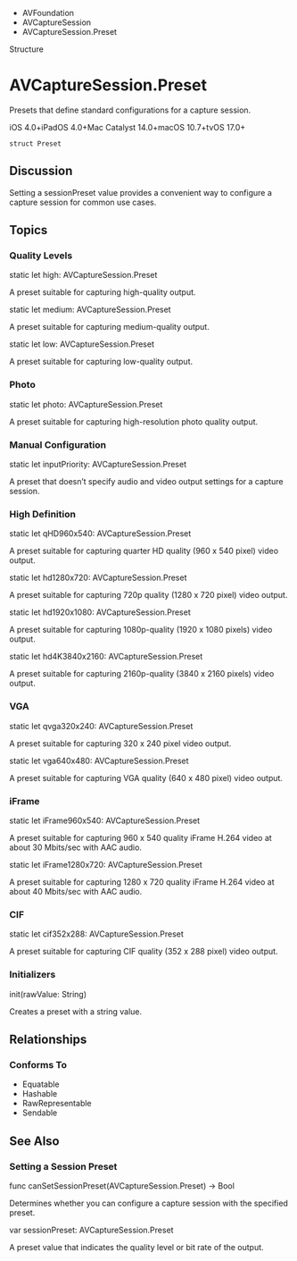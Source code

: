 

- AVFoundation
- AVCaptureSession
-  AVCaptureSession.Preset 

Structure

# AVCaptureSession.Preset

Presets that define standard configurations for a capture session.

iOS 4.0+iPadOS 4.0+Mac Catalyst 14.0+macOS 10.7+tvOS 17.0+

``` source
struct Preset
```

## Discussion

Setting a sessionPreset value provides a convenient way to configure a capture session for common use cases.

## Topics

### Quality Levels

static let high: AVCaptureSession.Preset

A preset suitable for capturing high-quality output.

static let medium: AVCaptureSession.Preset

A preset suitable for capturing medium-quality output.

static let low: AVCaptureSession.Preset

A preset suitable for capturing low-quality output.

### Photo

static let photo: AVCaptureSession.Preset

A preset suitable for capturing high-resolution photo quality output.

### Manual Configuration

static let inputPriority: AVCaptureSession.Preset

A preset that doesn’t specify audio and video output settings for a capture session.

### High Definition

static let qHD960x540: AVCaptureSession.Preset

A preset suitable for capturing quarter HD quality (960 x 540 pixel) video output.

static let hd1280x720: AVCaptureSession.Preset

A preset suitable for capturing 720p quality (1280 x 720 pixel) video output.

static let hd1920x1080: AVCaptureSession.Preset

A preset suitable for capturing 1080p-quality (1920 x 1080 pixels) video output.

static let hd4K3840x2160: AVCaptureSession.Preset

A preset suitable for capturing 2160p-quality (3840 x 2160 pixels) video output.

### VGA

static let qvga320x240: AVCaptureSession.Preset

A preset suitable for capturing 320 x 240 pixel video output.

static let vga640x480: AVCaptureSession.Preset

A preset suitable for capturing VGA quality (640 x 480 pixel) video output.

### iFrame

static let iFrame960x540: AVCaptureSession.Preset

A preset suitable for capturing 960 x 540 quality iFrame H.264 video at about 30 Mbits/sec with AAC audio.

static let iFrame1280x720: AVCaptureSession.Preset

A preset suitable for capturing 1280 x 720 quality iFrame H.264 video at about 40 Mbits/sec with AAC audio.

### CIF

static let cif352x288: AVCaptureSession.Preset

A preset suitable for capturing CIF quality (352 x 288 pixel) video output.

### Initializers

init(rawValue: String)

Creates a preset with a string value.

## Relationships

### Conforms To

- Equatable
- Hashable
- RawRepresentable
- Sendable

## See Also

### Setting a Session Preset

func canSetSessionPreset(AVCaptureSession.Preset) -> Bool

Determines whether you can configure a capture session with the specified preset.

var sessionPreset: AVCaptureSession.Preset

A preset value that indicates the quality level or bit rate of the output.

